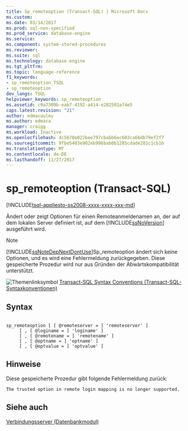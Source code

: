 ```yaml
---
title: Sp_remoteoption (Transact-SQL) | Microsoft Docs
ms.custom: 
ms.date: 03/14/2017
ms.prod: sql-non-specified
ms.prod_service: database-engine
ms.service: 
ms.component: system-stored-procedures
ms.reviewer: 
ms.suite: sql
ms.technology: database-engine
ms.tgt_pltfrm: 
ms.topic: language-reference
f1_keywords:
- sp_remoteoption_TSQL
- sp_remoteoption
dev_langs: TSQL
helpviewer_keywords: sp_remoteoption
ms.assetid: c9a7309b-eab7-4192-a414-e282581af4e5
caps.latest.revision: "21"
author: edmacauley
ms.author: edmaca
manager: craigg
ms.workload: Inactive
ms.openlocfilehash: 4c5670e022bee797cbabb6ec603ca66db79ef2f7
ms.sourcegitcommit: 9fbe5403e902eb996bab0b1285cdade281c1cb16
ms.translationtype: MT
ms.contentlocale: de-DE
ms.lasthandoff: 11/27/2017
---
```

# <a name="spremoteoption-transact-sql"></a>sp_remoteoption (Transact-SQL)
[!INCLUDE[tsql-appliesto-ss2008-xxxx-xxxx-xxx-md](../../includes/tsql-appliesto-ss2008-xxxx-xxxx-xxx-md.md)]

  Ändert oder zeigt Optionen für einen Remoteanmeldenamen an, der auf dem lokalen Server definiert ist, auf dem [!INCLUDE[ssNoVersion](../../includes/ssnoversion-md.md)] ausgeführt wird.  
  
> [!NOTE]  
>  [!INCLUDE[ssNoteDepNextDontUse](../../includes/ssnotedepnextdontuse-md.md)]Sp_remoteoption ändert sich keine Optionen, und es wird eine Fehlermeldung zurückgegeben. Diese gespeicherte Prozedur wird nur aus Gründen der Abwärtskompatibilität unterstützt.  
  
 ![Themenlinksymbol](../../database-engine/configure-windows/media/topic-link.gif "Topic link icon") [Transact-SQL Syntax Conventions (Transact-SQL-Syntaxkonventionen)](../../t-sql/language-elements/transact-sql-syntax-conventions-transact-sql.md)  
  
## <a name="syntax"></a>Syntax  
  
```  
  
sp_remoteoption [ [ @remoteserver = ] 'remoteserver' ]   
     [ , [ @loginame = ] 'loginame' ]   
     [ , [ @remotename = ] 'remotename' ]   
     [ , [ @optname = ] 'optname' ]   
     [ , [ @optvalue = ] 'optvalue' ]  
```  
  
## <a name="remarks"></a>Hinweise  
 Diese gespeicherte Prozedur gibt folgende Fehlermeldung zurück:  
  
 `The trusted option in remote login mapping is no longer supported.`  
  
## <a name="see-also"></a>Siehe auch  
 [Verbindungsserver &#40;Datenbankmodul&#41;](../../relational-databases/linked-servers/linked-servers-database-engine.md)  
  
  

